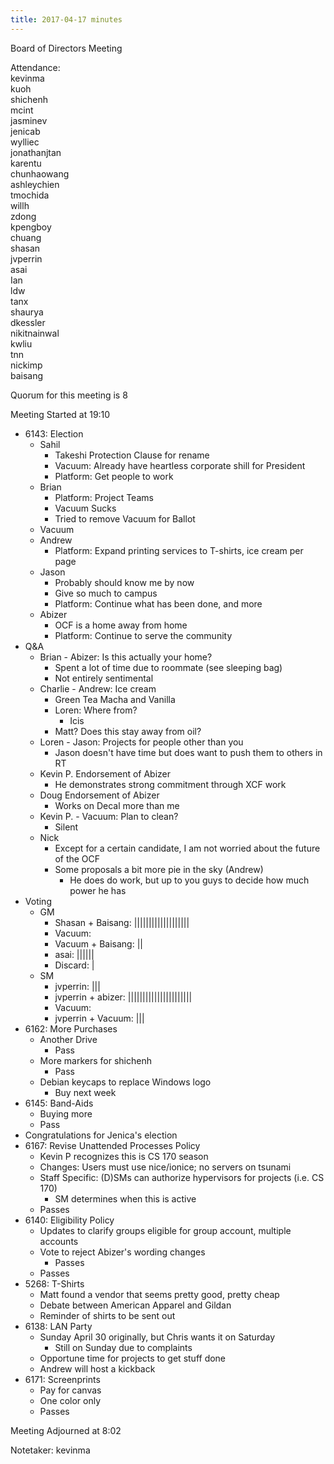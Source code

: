 ```yaml
---
title: 2017-04-17 minutes
---
```

Board of Directors Meeting   

Attendance:   
kevinma   
kuoh   
shichenh   
mcint   
jasminev   
jenicab   
wylliec   
jonathanjtan   
karentu   
chunhaowang   
ashleychien   
tmochida   
willh   
zdong   
kpengboy   
chuang   
shasan   
jvperrin   
asai   
Ian   
ldw   
tanx   
shaurya   
dkessler   
nikitnainwal   
kwliu   
tnn   
nickimp   
baisang   


Quorum for this meeting is 8   

Meeting Started at 19:10   

* 6143: Election
  * Sahil
    * Takeshi Protection Clause for rename
    * Vacuum: Already have heartless corporate shill for President
    * Platform: Get people to work
  * Brian
    * Platform: Project Teams
    * Vacuum Sucks
    * Tried to remove Vacuum for Ballot
  * Vacuum
  * Andrew
    * Platform: Expand printing services to T-shirts, ice cream per page
  * Jason
    * Probably should know me by now
    * Give so much to campus
    * Platform: Continue what has been done, and more
  * Abizer
    * OCF is a home away from home
    * Platform: Continue to serve the community
* Q&A
  * Brian - Abizer: Is this actually your home?
    * Spent a lot of time due to roommate (see sleeping bag)
    * Not entirely sentimental
  * Charlie - Andrew: Ice cream
    * Green Tea Macha and Vanilla
    * Loren: Where from?
      * Icis
    * Matt? Does this stay away from oil?
  * Loren - Jason: Projects for people other than you
    * Jason doesn't have time but does want to push them to others in RT
  * Kevin P. Endorsement of Abizer
    * He demonstrates strong commitment through XCF work
  * Doug Endorsement of Abizer
    * Works on Decal more than me
  * Kevin P. - Vacuum: Plan to clean?
    * Silent
  * Nick
    * Except for a certain candidate, I am not worried about the future of the OCF
    * Some proposals a bit more pie in the sky (Andrew)
      * He does do work, but up to you guys to decide how much power he has
* Voting
  * GM
    * Shasan + Baisang: |||||||||||||||||||
    * Vacuum: 
    * Vacuum + Baisang: ||
    * asai: ||||||
    * Discard: |
  * SM
    * jvperrin: |||
    * jvperrin + abizer: ||||||||||||||||||||||
    * Vacuum:
    * jvperrin + Vacuum: |||
* 6162: More Purchases
  * Another Drive
    * Pass
  * More markers for shichenh
    * Pass
  * Debian keycaps to replace Windows logo
    * Buy next week
* 6145: Band-Aids 
  * Buying more
  * Pass
* Congratulations for Jenica's election
* 6167: Revise Unattended Processes Policy
  * Kevin P recognizes this is CS 170 season
  * Changes: Users must use nice/ionice; no servers on tsunami
  * Staff Specific: (D)SMs can authorize hypervisors for projects (i.e. CS 170)
    * SM determines when this is active
  * Passes
* 6140: Eligibility Policy
  * Updates to clarify groups eligible for group account, multiple accounts
  * Vote to reject Abizer's wording changes
    * Passes
  * Passes
* 5268: T-Shirts
  * Matt found a vendor that seems pretty good, pretty cheap
  * Debate between American Apparel and Gildan
  * Reminder of shirts to be sent out
* 6138: LAN Party
  * Sunday April 30 originally, but Chris wants it on Saturday
    * Still on Sunday due to complaints
  * Opportune time for projects to get stuff done
  * Andrew will host a kickback
* 6171: Screenprints
  * Pay for canvas
  * One color only
  * Passes

Meeting Adjourned at 8:02   

Notetaker: kevinma   
